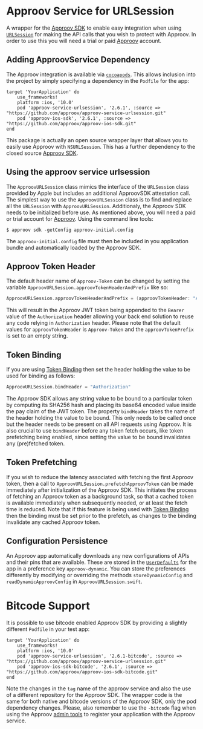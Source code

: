 # Approov Service for URLSession 

A wrapper for the [Approov SDK](https://github.com/approov/approov-ios-sdk) to enable easy integration when using [`URLSession`](https://developer.apple.com/documentation/foundation/urlsession) for making the API calls that you wish to protect with Approov. In order to use this you will need a trial or paid [Approov](https://www.approov.io) account.

## Adding ApproovService Dependency
The Approov integration is available via [`cocoapods`](https://cocoapods.org/). This allows inclusion into the project by simply specifying a dependency in the `Podfile` for the app:

```
target 'YourApplication' do
    use_frameworks!
    platform :ios, '10.0'
    pod 'approov-service-urlsession', '2.6.1', :source => "https://github.com/approov/approov-service-urlsession.git"
    pod 'approov-ios-sdk', '2.6.1', :source => "https://github.com/approov/approov-ios-sdk.git"
end
```

This package is actually an open source wrapper layer that allows you to easily use Approov with `NSURLSession`. This has a further dependency to the closed source [Approov SDK](https://github.com/approov/approov-ios-sdk).

## Using the approov service urlsession
The `ApproovURLSession` class mimics the interface of the `URLSession` class provided by Apple but includes an additional ApproovSDK attestation call. The simplest way to use the `ApproovURLSession` class is to find and replace all the `URLSession` with `ApproovURLSession`. Additionaly, the Approov SDK needs to be initialized before use. As mentioned above, you will need a paid or trial account for [Approov](https://www.approov.io). Using the command line tools:

```
$ approov sdk -getConfig approov-initial.config
```

The `approov-initial.config` file must then be included in you application bundle and automatically loaded by the Approov SDK. 

## Approov Token Header
The default header name of `Approov-Token` can be changed by setting the variable `ApproovURLSession.approovTokenHeaderAndPrefix` like so:

```swift
ApproovURLSession.approovTokenHeaderAndPrefix = (approovTokenHeader: "Authorization", approovTokenPrefix: "Bearer ")
```

This will result in the Approov JWT token being appended to the `Bearer ` value of the `Authorization` header allowing your back end solution to reuse any code relying in `Authorization` header.
Please note that the default values for `approovTokenHeader` is `Approov-Token` and the `approovTokenPrefix` is set to an empty string.

## Token Binding
If you are using [Token Binding](https://approov.io/docs/latest/approov-usage-documentation/#token-binding) then set the header holding the value to be used for binding as follows:

```swift
ApproovURLSession.bindHeader = "Authorization"
```

The Approov SDK allows any string value to be bound to a particular token by computing its SHA256 hash and placing its base64 encoded value inside the pay claim of the JWT token. The property `bindHeader` takes the name of the header holding the value to be bound. This only needs to be called once but the header needs to be present on all API requests using Approov. It is also crucial to use `bindHeader` before any token fetch occurs, like token prefetching being enabled, since setting the value to be bound invalidates any (pre)fetched token.

## Token Prefetching
If you wish to reduce the latency associated with fetching the first Approov token, then a call to `ApproovURLSession.prefetchApproovToken` can be made immediately after initialization of the Approov SDK. This initiates the process of fetching an Approov token as a background task, so that a cached token is available immediately when subsequently needed, or at least the fetch time is reduced. Note that if this feature is being used with [Token Binding](https://approov.io/docs/latest/approov-usage-documentation/#token-binding) then the binding must be set prior to the prefetch, as changes to the binding invalidate any cached Approov token.

## Configuration Persistence
An Approov app automatically downloads any new configurations of APIs and their pins that are available. These are stored in the [`UserDefaults`](https://developer.apple.com/documentation/foundation/userdefaults) for the app in a preference key `approov-dynamic`. You can store the preferences differently by modifying or overriding the methods `storeDynamicConfig` and `readDynamicApproovConfig` in `ApproovURLSession.swift`.

# Bitcode Support
It is possible to use bitcode enabled Approov SDK by providing a slightly different `Podfile` in your test app:

```
target 'YourApplication' do
    use_frameworks!
    platform :ios, '10.0'
    pod 'approov-service-urlsession', '2.6.1-bitcode', :source => "https://github.com/approov/approov-service-urlsession.git"
    pod 'approov-ios-sdk-bitcode', '2.6.1', :source => "https://github.com/approov/approov-ios-sdk-bitcode.git"
end
```

Note the changes in the `tag` name of the approov service and also the use of a different repository for the Approov SDK. The wrapper code is the same for both native and bitcode versions of the Approov SDK, only the pod dependency changes. 
Please, also remember to use the `-bitcode` flag when using the Approov [admin tools](https://www.approov.io/docs/latest/approov-installation/#approov-tool) to register your application with the Approov service.